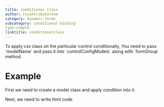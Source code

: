 ```yaml
---
title: conditional class
author: rxcontributorone
category: dynamic-forms
subcategory: conditional-binding
type:simple
linktitle: conditionalclass
---
```


<div class="title-bar"><p>To apply css class on the particular control conditionally, You need to pass `modelName` and pass it into `controlConfigModels` along with `formGroup` method.
</p></div>

# Example

First we need to create a model class and apply condition into it.
<div component="app-code" key="conditionalclass-conditional-model"></div> 
<div component="app-code" key="conditionalclass-conditional-component"></div> 
Next, we need to write html code.
<div component="app-code" key="conditionalclass-conditional-html"></div> 
<div component="app-example-runner" ref-component="app-conditionalclass-conditional"></div>